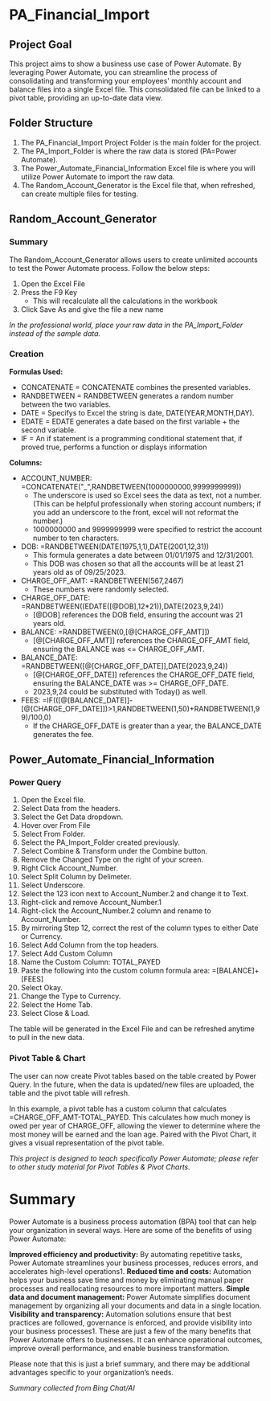 # PA_Financial_Import
## Project Goal
This project aims to show a business use case of Power Automate. By leveraging Power Automate, you can streamline the process of consolidating and transforming your employees' monthly account and balance files into a single Excel file. This consolidated file can be linked to a pivot table, providing an up-to-date data view.  

## Folder Structure
1. The PA_Financial_Import Project Folder is the main folder for the project.
2. The PA_Import_Folder is where the raw data is stored (PA=Power Automate).
3. The Power_Automate_Financial_Information Excel file is where you will utilize Power Automate to import the raw data.
4. The Random_Account_Generator is the Excel file that, when refreshed, can create multiple files for testing.


## Random_Account_Generator
### Summary
The Random_Account_Generator allows users to create unlimited accounts to test the Power Automate process. Follow the below steps:
1. Open the Excel File
2. Press the F9 Key
   - This will recalculate all the calculations in the workbook
4. Click Save As and give the file a new name



_In the professional world, place your raw data in the PA_Import_Folder instead of the sample data._

### Creation
__Formulas Used:__
 - CONCATENATE    = CONCATENATE combines the presented variables.
 - RANDBETWEEN    = RANDBETWEEN generates a random number between the two variables.
 - DATE           = Specifys to Excel the string is date, DATE(YEAR,MONTH,DAY).
 - EDATE          = EDATE generates a date based on the first variable + the second variable.
 - IF             = An if statement is a programming conditional statement that, if proved true, performs a function or displays information

__Columns:__
- ACCOUNT_NUMBER: =CONCATENATE("_",RANDBETWEEN(1000000000,9999999999))
   - The underscore is used so Excel sees the data as text, not a number. (This can be helpful professionally when storing account numbers; if you add an underscore to the front, excel will not reformat the number.)
   - 1000000000 and 9999999999 were specified to restrict the account number to ten characters.
- DOB: =RANDBETWEEN(DATE(1975,1,1),DATE(2001,12,31))
   - This formula generates a date between 01/01/1975 and 12/31/2001.
   - This DOB was chosen so that all the accounts will be at least 21 years old as of 09/25/2023.
- CHARGE_OFF_AMT: =RANDBETWEEN(567,2467)
   - These numbers were randomly selected.
- CHARGE_OFF_DATE: =RANDBETWEEN((EDATE([@DOB],12*21)),DATE(2023,9,24))
  - [@DOB] references the DOB field, ensuring the account was 21 years old.
- BALANCE: =RANDBETWEEN(0,[@[CHARGE_OFF_AMT]])
  - [@[CHARGE_OFF_AMT]] references the CHARGE_OFF_AMT field, ensuring the BALANCE was <= CHARGE_OFF_AMT.
- BALANCE_DATE: =RANDBETWEEN([@[CHARGE_OFF_DATE]],DATE(2023,9,24))
  - [@[CHARGE_OFF_DATE]] references the CHARGE_OFF_DATE field, ensuring the BALANCE_DATE was >= CHARGE_OFF_DATE.
  - 2023,9,24 could be substituted with Today() as well.
- FEES: =IF(([@[BALANCE_DATE]]-[@[CHARGE_OFF_DATE]])>1,RANDBETWEEN(1,50)+RANDBETWEEN(1,99)/100,0)
  - If the CHARGE_OFF_DATE is greater than a year, the BALANCE_DATE generates the fee.

## Power_Automate_Financial_Information
### Power Query
1. Open the Excel file.
2. Select Data from the headers.
3. Select the Get Data dropdown.
4. Hover over From File
5. Select From Folder.
6. Select the PA_Import_Folder created previously.
7. Select Combine & Transform under the Combine button.
8. Remove the Changed Type on the right of your screen.
9. Right Click Account_Number.
10. Select Split Column by Delimeter.
11. Select Underscore.
12. Select the 123 icon next to Account_Number.2 and change it to Text.
13. Right-click and remove Account_Number.1
14. Right-click the Account_Number.2 column and rename to Account_Number.
15. By mirroring Step 12, correct the rest of the column types to either Date or Currency.
16. Select Add Column from the top headers.
17. Select Add Custom Column
18. Name the Custom Column: TOTAL_PAYED
19. Paste the following into the custom column formula area: =[BALANCE]+[FEES]
20. Select Okay.
21. Change the Type to Currency.
22. Select the Home Tab.
23. Select Close & Load.


The table will be generated in the Excel File and can be refreshed anytime to pull in the new data.
### Pivot Table & Chart
The user can now create Pivot tables based on the table created by Power Query. In the future, when the data is updated/new files are uploaded, the table and the pivot table will refresh.

In this example, a pivot table has a custom column that calculates =CHARGE_OFF_AMT-TOTAL_PAYED. This calculates how much money is owed per year of CHARGE_OFF, allowing the viewer to determine where the most money will be earned and the loan age. Paired with the Pivot Chart, it gives a visual representation of the pivot table.


_This project is designed to teach specifically Power Automate; please refer to other study material for Pivot Tables & Pivot Charts._

# Summary
Power Automate is a business process automation (BPA) tool that can help your organization in several ways. Here are some of the benefits of using Power Automate:

__Improved efficiency and productivity:__ By automating repetitive tasks, Power Automate streamlines your business processes, reduces errors, and accelerates high-level operations1.
__Reduced time and costs:__ Automation helps your business save time and money by eliminating manual paper processes and reallocating resources to more important matters.
__Simple data and document management:__ Power Automate simplifies document management by organizing all your documents and data in a single location.
__Visibility and transparency:__ Automation solutions ensure that best practices are followed, governance is enforced, and provide visibility into your business processes1.
These are just a few of the many benefits that Power Automate offers to businesses. It can enhance operational outcomes, improve overall performance, and enable business transformation.

Please note that this is just a brief summary, and there may be additional advantages specific to your organization’s needs.

_Summary collected from Bing Chat/AI_
